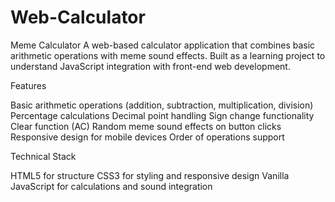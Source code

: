 # Web-Calculator
Meme Calculator
A web-based calculator application that combines basic arithmetic operations with meme sound effects. Built as a learning project to understand JavaScript integration with front-end web development.

Features

Basic arithmetic operations (addition, subtraction, multiplication, division)
Percentage calculations
Decimal point handling
Sign change functionality
Clear function (AC)
Random meme sound effects on button clicks
Responsive design for mobile devices
Order of operations support

Technical Stack

HTML5 for structure
CSS3 for styling and responsive design
Vanilla JavaScript for calculations and sound integration